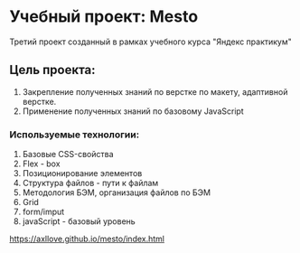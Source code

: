 # Учебный проект: Mesto

Третий проект созданный в рамках учебного курса "Яндекс практикум"

## Цель проекта:
1. Закрепление полученных знаний по верстке по макету, адаптивной верстке.
2. Применение полученных знаний по базовому JavaScript

### Используемые технологии:

1. Базовые CSS-свойства
2. Flex - box
3. Позиционирование элементов
4. Структура файлов - пути к файлам
5. Методология БЭМ, организация файлов по БЭМ
6. Grid
7. form/imput
8. javaScript - базовый уровень


https://axllove.github.io/mesto/index.html
